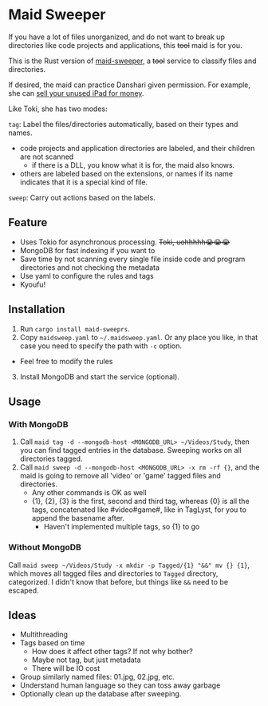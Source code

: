 # Maid Sweeper

If you have a lot of files unorganized, and do not want to break up directories like code projects and applications, this <s>tool</s> maid is for you.

This is the Rust version of [maid-sweeper](https://github.com/noirgif/maid-sweeper), a <s>tool</s> service to classify files and directories.

If desired, the maid can practice Danshari given permission. For example, she can [sell your unused iPad for money](https://comic-days.com/episode/3269754496647364302).

Like Toki, she has two modes:

`tag`: Label the files/directories automatically, based on their types and names.

- code projects and application directories are labeled, and their children are not scanned
  - if there is a DLL, you know what it is for, the maid also knows.
- others are labeled based on the extensions, or names if its name indicates that it is a special kind of file.

`sweep`: Carry out actions based on the labels.

## Feature

* Uses Tokio for asynchronous processing. <s>Toki, uohhhhh😭😭😭</s>
* MongoDB for fast indexing if you want to 
* Save time by not scanning every single file inside code and program directories and not checking the metadata
* Use yaml to configure the rules and tags
* Kyoufu!

## Installation

1. Run `cargo install maid-sweeprs`.
2. Copy `maidsweep.yaml` to `~/.maidsweep.yaml`. Or any place you like, in that case you need to specify the path with `-c` option.
  * Feel free to modify the rules
3. Install MongoDB and start the service (optional).

## Usage


### With MongoDB
1. Call `maid tag -d --mongodb-host <MONGODB_URL> ~/Videos/Study`, then you can find tagged entries in the database. Sweeping works on all directories tagged.
2. Call `maid sweep -d --mongodb-host <MONGODB_URL> -x rm -rf {}`, and the maid is going to remove all 'video' or 'game' tagged files and directories.
    * Any other commands is OK as well
    * {1}, {2}, {3} is the first, second and third tag, whereas {0} is all the tags, concatenated like #video#game#, like in TagLyst, for you to append the basename after.
        * Haven't implemented multiple tags, so {1} to go

### Without MongoDB

Call `maid sweep ~/Videos/Study -x mkdir -p Tagged/{1} "&&" mv {} {1}`, which moves all tagged files and directories to `Tagged` directory, categorized.
I didn't know that before, but things like `&&` need to be escaped.

## Ideas

- Multithreading
- Tags based on time
    * How does it affect other tags? If not why bother?
    * Maybe not tag, but just metadata
    * There will be IO cost
- Group similarly named files: 01.jpg, 02.jpg, etc.
- Understand human language so they can toss away garbage
- Optionally clean up the database after sweeping.